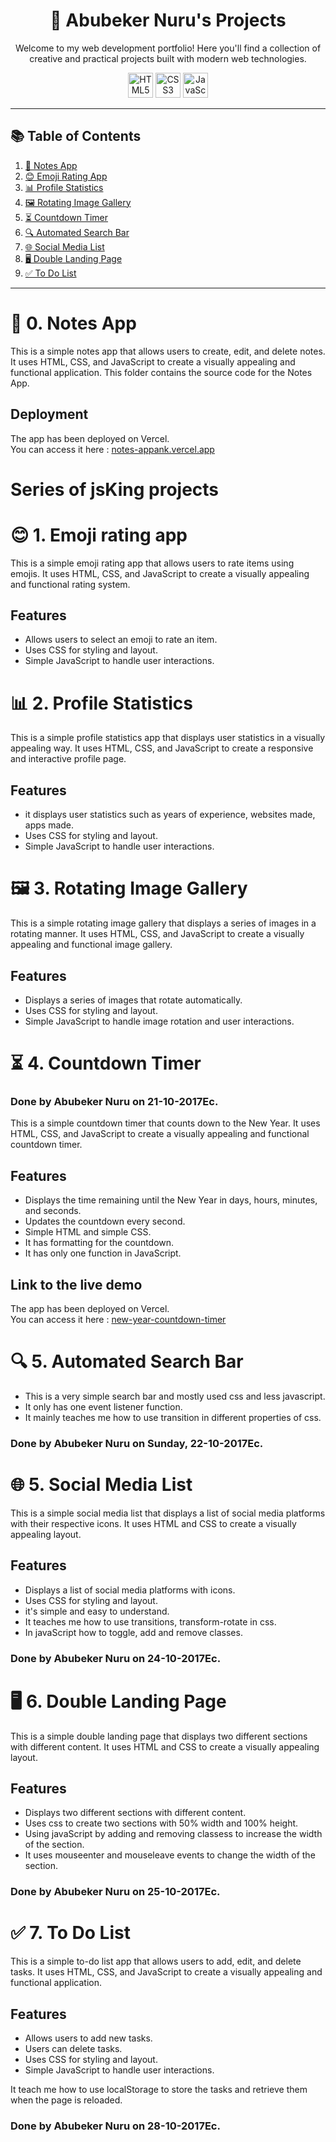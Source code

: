<div align="center">

# 🚀 Abubeker Nuru's Projects

Welcome to my web development portfolio! Here you'll find a collection of creative and practical projects built with modern web technologies.

<p align="center">
  <img src="https://cdn.jsdelivr.net/gh/devicons/devicon/icons/html5/html5-original.svg" alt="HTML5" width="40" height="40"/>
  <img src="https://cdn.jsdelivr.net/gh/devicons/devicon/icons/css3/css3-original.svg" alt="CSS3" width="40" height="40"/>
  <img src="https://cdn.jsdelivr.net/gh/devicons/devicon/icons/javascript/javascript-original.svg" alt="JavaScript" width="40" height="40"/>
</p>

---

</div>


## 📚 Table of Contents

1. [📝 Notes App](#0-notes-app)
2. [😊 Emoji Rating App](#1-emoji-rating-app)
3. [📊 Profile Statistics](#2-profile-statistics)
4. [🖼️ Rotating Image Gallery](#3-rotating-image-gallery)
5. [⏳ Countdown Timer](#4-countdown-timer)
6. [🔍 Automated Search Bar](#5-automated-search-bar)
7. [🌐 Social Media List](#6-social-media-list)
8. [🖥️ Double Landing Page](#7-double-landing-page)
9. [✅ To Do List](#8-to-do-list)

---

# 📝 0. Notes App

This is a simple notes app that allows users to create, edit, and delete notes. It uses HTML, CSS, and JavaScript to create a visually appealing and functional application.
This folder contains the source code for the Notes App.

## Deployment
The app has been deployed on Vercel.  
You can access it here : [notes-appank.vercel.app](https://notesapp-mu-vert.vercel.app/)

# Series of jsKing projects

# 😊 1. Emoji rating app
This is a simple emoji rating app that allows users to rate items using emojis. It uses HTML, CSS, and JavaScript to create a visually appealing and functional rating system.
## Features
- Allows users to select an emoji to rate an item.
- Uses CSS for styling and layout.
- Simple JavaScript to handle user interactions.

# 📊 2. Profile Statistics
This is a simple profile statistics app that displays user statistics in a visually appealing way. It uses HTML, CSS, and JavaScript to create a responsive and interactive profile page.
## Features
- it displays user statistics such as years of experience, websites made, apps made.
- Uses CSS for styling and layout.
- Simple JavaScript to handle user interactions.

# 🖼️ 3. Rotating Image Gallery
This is a simple rotating image gallery that displays a series of images in a rotating manner. It uses HTML, CSS, and JavaScript to create a visually appealing and functional image gallery.
## Features
- Displays a series of images that rotate automatically.
- Uses CSS for styling and layout.
- Simple JavaScript to handle image rotation and user interactions.

# ⏳ 4. Countdown Timer

### Done by Abubeker Nuru on 21-10-2017Ec.
This is a simple countdown timer that counts down to the New Year. It uses HTML, CSS, and JavaScript to create a visually appealing and functional countdown timer.

## Features
- Displays the time remaining until the New Year in days, hours, minutes, and seconds.
- Updates the countdown every second.
- Simple HTML and simple CSS.
- It has formatting for the countdown.
- It has only one function in JavaScript.

## Link to the live demo
The app has been deployed on Vercel.  
You can access it here : [new-year-countdown-timer](https://new-cear-countdown.vercel.app/)

# 🔍 5. Automated Search Bar

- This is a very simple search bar and mostly used css and less javascript.
- It only has one event listener function.
- It mainly teaches me how to use transition in different properties of css.

### Done by Abubeker Nuru on Sunday, 22-10-2017Ec.

# 🌐 5. Social Media List

This is a simple social media list that displays a list of social media platforms with their respective icons. It uses HTML and CSS to create a visually appealing layout.
## Features
- Displays a list of social media platforms with icons.
- Uses CSS for styling and layout.
- it's simple and easy to understand.
- It teaches me how to use transitions, transform-rotate in css.
- In javaScript how to toggle, add and remove classes.

### Done by Abubeker Nuru on 24-10-2017Ec.

# 🖥️ 6. Double Landing Page

This is a simple double landing page that displays two different sections with different content. It uses HTML and CSS to create a visually appealing layout.
## Features
- Displays two different sections with different content.
- Uses css to create two sections with 50% width and 100% height.
- Using javaScript by adding and removing classess to increase the width of the section.
- It uses mouseenter and mouseleave events to change the width of the section.

### Done by Abubeker Nuru on 25-10-2017Ec.

# ✅ 7. To Do List
This is a simple to-do list app that allows users to add, edit, and delete tasks. It uses HTML, CSS, and JavaScript to create a visually appealing and functional application.

## Features
- Allows users to add new tasks.
- Users can delete tasks.
- Uses CSS for styling and layout.
- Simple JavaScript to handle user interactions.

It teach me how to use localStorage to store the tasks and retrieve them when the page is reloaded.

### Done by Abubeker Nuru on 28-10-2017Ec.






